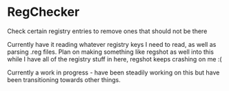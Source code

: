# RegChecker
Check certain registry entries to remove ones that should not be there

Currently have it reading whatever registry keys I need to read, as well as parsing .reg files. 
Plan on making something like regshot as well into this while I have all of the registry stuff in here,
regshot keeps crashing on me :(

Currently a work in progress - have been steadily working on this but have been transitioning towards other things.
